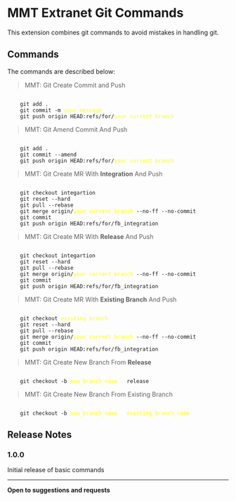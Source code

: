 # MMT Extranet Git Commands

This extension combines git commands to avoid mistakes in handling git.

## Commands

The commands are described below:

> MMT: Git Create Commit and Push

<pre><code>
    git add .
    git commit -m <span style='color:yellow'>your message</span>
    git push origin HEAD:refs/for/<span style='color:yellow'>your current branch</span>
</code></pre>

> MMT: Git Amend Commit And Push

<pre><code>
    git add .
    git commit --amend
    git push origin HEAD:refs/for/<span style='color:yellow'>your current branch</span>
</code></pre>

> MMT: Git Create MR With **Integration** And Push

<pre><code>
    git checkout integartion
    git reset --hard
    git pull --rebase
    git merge origin/<span style='color:yellow'>your current branch</span> --no-ff --no-commit
    git commit 
    git push origin HEAD:refs/for/fb_integration
</code></pre>

> MMT: Git Create MR With **Release** And Push

<pre><code>
    git checkout integartion
    git reset --hard
    git pull --rebase
    git merge origin/<span style='color:yellow'>your current branch</span> --no-ff --no-commit
    git commit 
    git push origin HEAD:refs/for/fb_integration
</code></pre>

> MMT: Git Create MR With **Existing Branch** And Push

<pre><code>
    git checkout <span style='color:yellow'>existing branch</span>
    git reset --hard
    git pull --rebase
    git merge origin/<span style='color:yellow'>your current branch</span> --no-ff --no-commit
    git commit 
    git push origin HEAD:refs/for/fb_integration
</code></pre>

> MMT: Git Create New Branch From **Release**

<pre><code>
    git checkout -b <span style='color:yellow'>new_branch_name</span>   release
</code></pre>

> MMT: Git Create New Branch From Existing Branch

<pre><code>
    git checkout -b <span style='color:yellow'>new_branch_name</span>   <span style='color:yellow'>existing_branch_name</span>
</code></pre>

<!-- ## Extension Settings

Include if your extension adds any VS Code settings through the `contributes.configuration` extension point.

For example:

This extension contributes the following settings:

- `myExtension.enable`: Enable/disable this extension.
- `myExtension.thing`: Set to `blah` to do something. -->

## Release Notes

### 1.0.0

Initial release of basic commands

---

**Open to suggestions and requests**
